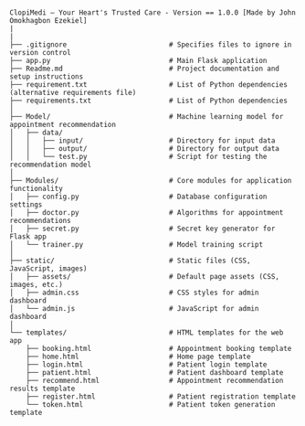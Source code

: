 <pre><code>

ClopiMedi – Your Heart's Trusted Care - Version == 1.0.0 [Made by John Omokhagbon Ezekiel]
|
|
├── .gitignore                         # Specifies files to ignore in version control
├── app.py                             # Main Flask application
├── Readme.md                          # Project documentation and setup instructions
├── requirement.txt                    # List of Python dependencies (alternative requirements file)
├── requirements.txt                   # List of Python dependencies
│
├── Model/                             # Machine learning model for appointment recommendation
│   ├── data/
│   │   ├── input/                     # Directory for input data
│   │   ├── output/                    # Directory for output data
│   │   └── test.py                    # Script for testing the recommendation model
│
├── Modules/                           # Core modules for application functionality
│   ├── config.py                      # Database configuration settings
│   ├── doctor.py                      # Algorithms for appointment recommendations
│   ├── secret.py                      # Secret key generator for Flask app
│   └── trainer.py                     # Model training script
│
├── static/                            # Static files (CSS, JavaScript, images)
│   ├── assets/                        # Default page assets (CSS, images, etc.)
│   ├── admin.css                      # CSS styles for admin dashboard
│   └── admin.js                       # JavaScript for admin dashboard
│
└── templates/                         # HTML templates for the web app
    ├── booking.html                   # Appointment booking template
    ├── home.html                      # Home page template
    ├── login.html                     # Patient login template
    ├── patient.html                   # Patient dashboard template
    ├── recommend.html                 # Appointment recommendation results template
    ├── register.html                  # Patient registration template
    └── token.html                     # Patient token generation template

</code></pre>